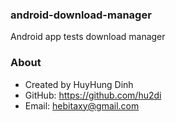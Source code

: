 ### android-download-manager
Android app tests download manager

### About
- Created by HuyHung Dinh
- GitHub: https://github.com/hu2di
- Email: hebitaxy@gmail.com
